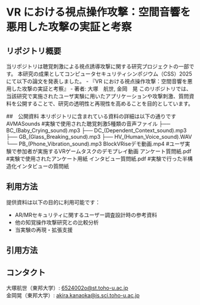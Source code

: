 # VR における視点操作攻撃：空間音響を悪用した攻撃の実証と考察

## リポジトリ概要
当リポジトリは聴覚刺激による視点誘導攻撃に関する研究プロジェクトの一部です。
本研究の成果としてコンピュータセキュリティシンポジウム（CSS）2025にて以下の論文を発表しました。
    - 『VR における視点操作攻撃：空間音響を悪用した攻撃の実証と考察』
    - 著者: 大塚　航世, 金岡　晃
このリポジトリでは、当該研究で実施されたユーザ実験に用いたアプリケーションや攻撃刺激、質問資料を公開することで、研究の透明性と再現性を高めることを目的としています。

##　公開資料
本リポジトリに含まれている資料の詳細は以下の通りです
    AVMASounds  #実験で使用された聴覚刺激5種類の音声ファイル
    ├── BC_(Baby_Crying_sound).mp3
    ├── DC_(Dependent_Context_sound).mp3
    ├── GB_(Glass_Breaking_sound).mp3
    ├── HV_(Human_Voice_sound).WAV
    └── PB_(Phone_Vibration_sound).mp3
    BlockVRiseデモ動画.mp4  #ユーザ実験で参加者が実施するVRゲームタスクのデモプレイ動画
    アンケート質問紙.pdf    #実験で使用されたアンケート用紙
    インタビュー質問紙.pdf  #実験で行った半構造化インタビューの質問紙

## 利用方法
提供資料は以下の目的に利用可能です：
- AR/MRセキュリティに関するユーザー調査設計時の参考資料
- 他の知覚操作攻撃研究との比較分析
- 当実験の再現・拡張支援

## 引用方法


## コンタクト
大塚航世（東邦大学）: 6524002o@st.toho-u.ac.jp  
金岡晃（東邦大学）: akira.kanaoka@is.sci.toho-u.ac.jp  

